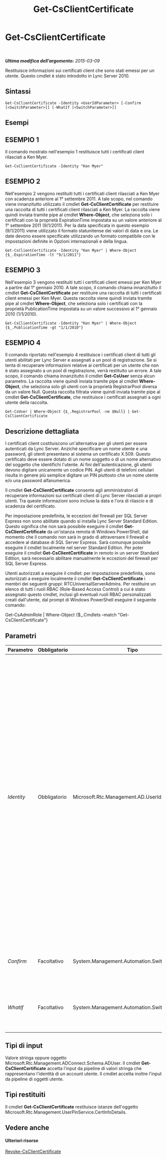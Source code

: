 ﻿---
title: Get-CsClientCertificate
TOCTitle: Get-CsClientCertificate
ms:assetid: 0949288e-9df2-42c4-8297-0dc4cb40d544
ms:mtpsurl: https://technet.microsoft.com/it-it/library/Gg398143(v=OCS.15)
ms:contentKeyID: 49299613
ms.date: 08/24/2015
mtps_version: v=OCS.15
ms.translationtype: HT
---

# Get-CsClientCertificate

 

_**Ultima modifica dell'argomento:** 2015-03-09_

Restituisce informazioni sui certificati client che sono stati emessi per un utente. Questo cmdlet è stato introdotto in Lync Server 2010.

## Sintassi

    Get-CsClientCertificate -Identity <UserIdParameter> [-Confirm [<SwitchParameter>]] [-WhatIf [<SwitchParameter>]]

## Esempi

## ESEMPIO 1

Il comando mostrato nell'esempio 1 restituisce tutti i certificati client rilasciati a Ken Myer.

    Get-CsClientCertificate -Identity "Ken Myer"

## ESEMPIO 2

Nell'esempio 2 vengono restituiti tutti i certificati client rilasciati a Ken Myer con scadenza anteriore al 1° settembre 2011. A tale scopo, nel comando viene innanzitutto utilizzato il cmdlet **Get-CsClientCertificate** per restituire una raccolta di tutti i certificati client rilasciati a Ken Myer. La raccolta viene quindi inviata tramite pipe al cmdlet **Where-Object**, che seleziona solo i certificati con la proprietà ExpirationTime impostata su un valore anteriore al 1° settembre 2011 (9/1/2011). Per la data specificata in questo esempio (9/1/2011) viene utilizzato il formato statunitense dei valori di data e ora. Le date devono essere specificate utilizzando un formato compatibile con le impostazioni definite in Opzioni internazionali e della lingua.

    Get-CsClientCertificate -Identity "Ken Myer" | Where-Object {$_.ExpirationTime -lt "9/1/2011"}

## ESEMPIO 3

Nell'esempio 3 vengono restituiti tutti i certificati client emessi per Ken Myer a partire dal 1° gennaio 2010. A tale scopo, il comando chiama innanzitutto il cmdlet **Get-CsClientCertificate** per restituire una raccolta di tutti i certificati client emessi per Ken Myer. Questa raccolta viene quindi inviata tramite pipe al cmdlet **Where-Object**, che seleziona solo i certificati con la proprietà PublicationTime impostata su un valore successivo al 1° gennaio 2010 (1/1/2010).

    Get-CsClientCertificate -Identity "Ken Myer" | Where-Object {$_.PublicationTime -gt "1/1/2010"}

## ESEMPIO 4

Il comando riportato nell'esempio 4 restituisce i certificati client di tutti gli utenti abilitati per Lync Server e assegnati a un pool di registrazione. Se si tenta di recuperare informazioni relative ai certificati per un utente che non è stato assegnato a un pool di registrazione, verrà restituito un errore. A tale scopo, il comando chiama innanzitutto il cmdlet **Get-CsUser** senza alcun parametro. La raccolta viene quindi inviata tramite pipe al cmdlet **Where-Object**, che seleziona solo gli utenti con la proprietà RegistrarPool diversa da un valore Null. Questa raccolta filtrata viene quindi inviata tramite pipe al cmdlet **Get-CsClientCertificate**, che restituisce i certificati assegnati a ogni utente della raccolta.

    Get-CsUser | Where-Object {$_.RegistrarPool -ne $Null} | Get-CsClientCertificate

## Descrizione dettagliata

I certificati client costituiscono un'alternativa per gli utenti per essere autenticati da Lync Server. Anziché specificare un nome utente e una password, gli utenti presentano al sistema un certificato X.509. Questo certificato deve essere dotato di un nome soggetto o di un nome alternativo del soggetto che identifichi l'utente. Ai fini dell'autenticazione, gli utenti devono digitare unicamente un codice PIN. Agli utenti di telefoni cellulari risulta in genere più semplice digitare un PIN piuttosto che un nome utente e/o una password alfanumerica.

Il cmdlet **Get-CsClientCertificate** consente agli amministratori di recuperare informazioni sui certificati client di Lync Server rilasciati ai propri utenti. Tra queste informazioni sono incluse la data e l'ora di rilascio e di scadenza del certificato.

Per impostazione predefinita, le eccezioni del firewall per SQL Server Express non sono abilitate quando si installa Lync Server Standard Edition. Questo significa che non sarà possibile eseguire il cmdlet **Get-CsClientCertificate** da un'istanza remota di Windows PowerShell, dal momento che il comando non sarà in grado di attraversare il firewall e accedere al database di SQL Server Express. Sarà comunque possibile eseguire il cmdlet localmente nel server Standard Edition. Per poter eseguire il cmdlet **Get-CsClientCertificate** in remoto in un server Standard Edition, sarà necessario abilitare manualmente le eccezioni del firewall per SQL Server Express.

Utenti autorizzati a eseguire il cmdlet: per impostazione predefinita, sono autorizzati a eseguire localmente il cmdlet **Get-CsClientCertificate** i membri dei seguenti gruppi: RTCUniversalServerAdmins. Per restituire un elenco di tutti i ruoli RBAC (Role-Based Access Control) a cui è stato assegnato questo cmdlet, inclusi gli eventuali ruoli RBAC personalizzati creati dall'utente, dal prompt di Windows PowerShell eseguire il seguente comando:

Get-CsAdminRole | Where-Object {$\_.Cmdlets –match "Get-CsClientCertificate"}

## Parametri


<table>
<colgroup>
<col style="width: 25%" />
<col style="width: 25%" />
<col style="width: 25%" />
<col style="width: 25%" />
</colgroup>
<thead>
<tr class="header">
<th>Parametro</th>
<th>Obbligatorio</th>
<th>Tipo</th>
<th>Descrizione</th>
</tr>
</thead>
<tbody>
<tr class="odd">
<td><p><em>Identity</em></p></td>
<td><p>Obbligatorio</p></td>
<td><p>Microsoft.Rtc.Management.AD.UserIdParameter</p></td>
<td><p>Indica l'identità dell'account utente di cui si desidera recuperare le informazioni sul certificato. Le identità utente possono essere specificate con uno dei quattro formati riportati di seguito: 1) l'indirizzo SIP (Session Initiation Protocol) dell'utente, 2) il nome dell'entità utente (UPN, User Principal Name), 3) il nome di dominio e il nome di accesso dell'utente nel formato dominio\accesso (ad esempio, litwareinc\kenmyer) e 4) il nome visualizzato Active Directory dell'utente (ad esempio, Ken Myer). È inoltre possibile fare riferimento a un account utente utilizzando il nome distinto Active Directory dell'utente.</p>
<p>Non è possibile utilizzare caratteri jolly quando si specifica l'identità dell'utente.</p>
<p></p></td>
</tr>
<tr class="even">
<td><p><em>Confirm</em></p></td>
<td><p>Facoltativo</p></td>
<td><p>System.Management.Automation.SwitchParameter</p></td>
<td><p>Viene visualizzata una richiesta di conferma prima di eseguire il comando.</p></td>
</tr>
<tr class="odd">
<td><p><em>WhatIf</em></p></td>
<td><p>Facoltativo</p></td>
<td><p>System.Management.Automation.SwitchParameter</p></td>
<td><p>Descrive ciò che accadrebbe se si eseguisse il comando senza eseguirlo realmente.</p></td>
</tr>
</tbody>
</table>


## Tipi di input

Valore stringa oppure oggetto Microsoft.Rtc.Management.ADConnect.Schema.ADUser. Il cmdlet **Get-CsClientCertificate** accetta l'input da pipeline di valori stringa che rappresentano l'identità di un account utente. Il cmdlet accetta inoltre l'input da pipeline di oggetti utente.

## Tipi restituiti

Il cmdlet **Get-CsClientCertificate** restituisce istanze dell'oggetto Microsoft.Rtc.Management.UserPinService.CertInfoDetails.

## Vedere anche

#### Ulteriori risorse

[Revoke-CsClientCertificate](revoke-csclientcertificate.md)

